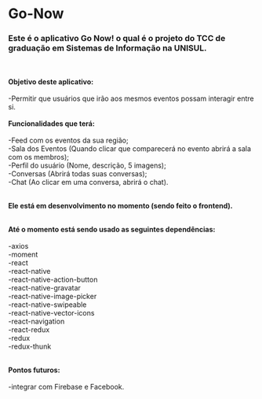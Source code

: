 # Go-Now
<h3><b>Este é o aplicativo Go Now!  o qual é o projeto do TCC de graduação em Sistemas de Informação na UNISUL.</b></h3>
<br/><br/>
<b>Objetivo deste aplicativo:</b><br/><br/>
  -Permitir que usuários que irão aos mesmos eventos possam interagir entre si.<br/><br/>
<b>Funcionalidades que terá:</b><br/><br/>
  -Feed com os eventos da sua região;<br/>
  -Sala dos Eventos (Quando clicar que comparecerá no evento abrirá a sala com os membros);<br/>
  -Perfil do usuário (Nome, descrição, 5 imagens);<br/>
  -Conversas (Abrirá todas suas conversas);<br/>
  -Chat (Ao clicar em uma conversa, abrirá o chat).<br/><br/>
 
<b>Ele está em desenvolvimento no momento (sendo feito o frontend).</b><br/><br/>

<b>Até o momento está sendo usado as seguintes dependências:</b><br/><br/>
  -axios<br/>
  -moment<br/>
  -react<br/>
  -react-native<br/>
  -react-native-action-button<br/>
  -react-native-gravatar<br/>
  -react-native-image-picker<br/>
  -react-native-swipeable<br/>
  -react-native-vector-icons<br/>
  -react-navigation<br/>
  -react-redux<br/>
  -redux<br/>
  -redux-thunk<br/><br/>
  
<b>Pontos futuros:<br/><br/></b>
   -integrar com Firebase e Facebook.<br/>
